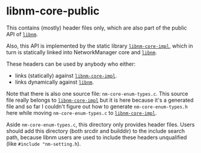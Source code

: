 libnm-core-public
=================

This contains (mostly) header files only, which are also part of
the public API of [`libnm`](../../libnm).

Also, this API is implemented by the static library [`libnm-core-impl`](../libnm-core-impl),
which in turn is statically linked into NetworkManager core and [`libnm`](../../libnm).

These headers can be used by anybody who either:

- links (statically) against [`libnm-core-impl`](../libnm-core-impl).
- links dynamically against [`libnm`](../../libnm).

Note that there is also one source file: `nm-core-enum-types.c`.
This source file really belongs to [`libnm-core-impl`](../libnm-core-impl) but it is here
because it's a generated file and so far I couldn't figure out how
to generate `nm-core-enum-types.h` here while moving `nm-core-enum-types.c`
to [`libnm-core-impl`](../libnm-core-impl).

Aside `nm-core-enum-types.c`, this directory only provides header files.
Users should add this directory (both srcdir and builddir) to the include
search path, because libnm users are used to include these headers unqualified
(like `#include "nm-setting.h`).
